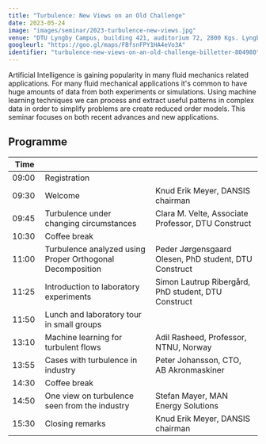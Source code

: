 ```yaml
---
title: "Turbulence: New Views on an Old Challenge"
date: 2023-05-24
image: "images/seminar/2023-turbulence-new-views.jpg"
venue: "DTU Lyngby Campus, building 421, auditorium 72, 2800 Kgs. Lyngby"
googleurl: "https://goo.gl/maps/FBfsnFPY1HA4eVo3A"
identifier: "turbulence-new-views-on-an-old-challenge-billetter-804980"
---
```


Artificial Intelligence is gaining popularity in many fluid mechanics related applications. For many fluid mechanical applications it's common to have huge amounts of data from both experiments or simulations. Using machine learning techniques we can process and extract useful patterns in complex data in order to simplify problems are create reduced order models. This seminar focuses on both recent advances and new applications.

## Programme

| Time  |             |             |
| ----- | ----------- | ----------- |
| 09:00 | Registration|             |
| 09:30 | Welcome     | Knud Erik Meyer, DANSIS chairman |
| 09:45 | Turbulence under changing circumstances | Clara M. Velte, Associate Professor, DTU Construct |
| 10:30 | Coffee break | |
| 11:00 | Turbulence analyzed using Proper Orthogonal Decomposition | Peder Jørgensgaard Olesen, PhD student, DTU Construct |
| 11:25 | Introduction to laboratory experiments | Simon Lautrup Ribergård, PhD student, DTU Construct |
| 11:50 | Lunch and laboratory tour in small groups | |
| 13:10 | Machine learning for turbulent flows | Adil Rasheed, Professor, NTNU, Norway |
| 13:55 | Cases with turbulence in industry | Peter Johansson, CTO, AB Akronmaskiner |
| 14:30 | Coffee break | |
| 14:50 | One view on turbulence seen from the industry | Stefan Mayer, MAN Energy Solutions |
| 15:30 | Closing remarks | Knud Erik Meyer, DANSIS chairman |